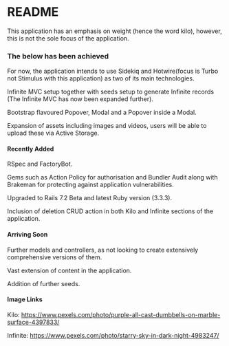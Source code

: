# README
This application has an emphasis on weight (hence the word kilo), however, this is not the sole focus of the application.

### The below has been achieved
For now, the application intends to use Sidekiq and Hotwire(focus is Turbo not Stimulus with this application) as two of its main technologies.

Infinite MVC setup together with seeds setup to generate Infinite records (The Infinite MVC has now been expanded further).

Bootstrap flavoured Popover, Modal and a Popover inside a Modal.

Expansion of assets including images and videos, users will be able to upload these via Active Storage.

#### Recently Added

RSpec and FactoryBot.

Gems such as Action Policy for authorisation and Bundler Audit along with Brakeman for protecting against application vulnerabilities.

Upgraded to Rails 7.2 Beta and latest Ruby version (3.3.3).

Inclusion of deletion CRUD action in both Kilo and Infinite sections of the application.

#### Arriving Soon

Further models and controllers, as not looking to create extensively comprehensive versions of them.

Vast extension of content in the application.

Addition of further seeds.

#### Image Links
Kilo:
https://www.pexels.com/photo/purple-all-cast-dumbbells-on-marble-surface-4397833/

Infinite:
https://www.pexels.com/photo/starry-sky-in-dark-night-4983247/
